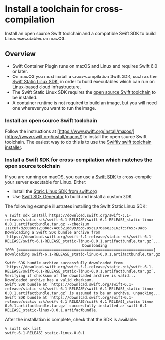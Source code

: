 # Install a toolchain for cross-compilation

Install an open source Swift toolchain and a compatible Swift SDK to build Linux executables on macOS.

## Overview

* Swift Container Plugin runs on macOS and Linux and requires Swift 6.0 or later.
* On macOS you must install a cross-compilation Swift SDK, such as the [Swift Static Linux SDK](https://www.swift.org/documentation/articles/static-linux-getting-started.html), in order to build executables which can run on Linux-based cloud infrastructure.
* The Swift Static Linux SDK requires the [open source Swift toolchain](https://www.swift.org/install/macos/) to be installed.
* A container runtime is not required to build an image, but you will need one wherever you want to run the image.

### Install an open source Swift toolchain

Follow the instructions at [https://www.swift.org/install/macos/](https://www.swift.org/install/macos/) to install the open source Swift toolchain.   The easiest way to do this is to use the [Swiftly swift toolchain installer](https://www.swift.org/install/macos/swiftly/).

### Install a Swift SDK for cross-compilation which matches the open source toolchain

If you are running on macOS, you can use a [Swift SDK](https://github.com/apple/swift-evolution/blob/main/proposals/0387-cross-compilation-destinations.md) to cross-compile your server executable for Linux.   Either:

* Install the [Static Linux SDK from swift.org](https://www.swift.org/documentation/articles/static-linux-getting-started.html)
* Use [Swift SDK Generator](https://github.com/apple/swift-sdk-generator) to build and install a custom SDK

The following example illustrates installing the Swift Static Linux SDK:
```
% swift sdk install https://download.swift.org/swift-6.1-release/static-sdk/swift-6.1-RELEASE/swift-6.1-RELEASE_static-linux-0.0.1.artifactbundle.tar.gz --checksum 111c6f7d280a651208b8c74c0521dd99365d785c1976a6e23162f55f65379ac6
Downloading a Swift SDK bundle archive from `https://download.swift.org/swift-6.1-release/static-sdk/swift-6.1-RELEASE/swift-6.1-RELEASE_static-linux-0.0.1.artifactbundle.tar.gz`...
                                   Downloading
100% [=============================================================]
Downloading swift-6.1-RELEASE_static-linux-0.0.1.artifactbundle.tar.gz

Swift SDK bundle archive successfully downloaded from `https://download.swift.org/swift-6.1-release/static-sdk/swift-6.1-RELEASE/swift-6.1-RELEASE_static-linux-0.0.1.artifactbundle.tar.gz`.
Verifying if checksum of the downloaded archive is valid...
Downloaded archive has a valid checksum.
Swift SDK bundle at `https://download.swift.org/swift-6.1-release/static-sdk/swift-6.1-RELEASE/swift-6.1-RELEASE_static-linux-0.0.1.artifactbundle.tar.gz` is assumed to be an archive, unpacking...
Swift SDK bundle at `https://download.swift.org/swift-6.1-release/static-sdk/swift-6.1-RELEASE/swift-6.1-RELEASE_static-linux-0.0.1.artifactbundle.tar.gz` successfully installed as swift-6.1-RELEASE_static-linux-0.0.1.artifactbundle.
```

After the installation is complete, check that the SDK is available:

```shell
% swift sdk list
swift-6.1-RELEASE_static-linux-0.0.1
```
